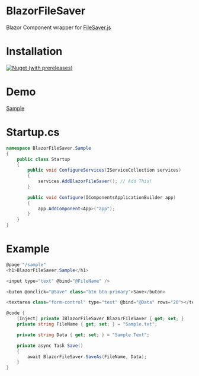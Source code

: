 # BlazorFileSaver

Blazor Component wrapper for [FileSaver.js](https://github.com/eligrey/FileSaver.js/)


# Installation
[![Nuget (with prereleases)](https://img.shields.io/nuget/vpre/BlazorFileSaver.svg)](https://www.nuget.org/packages/BlazorFileSaver)



# Demo
[Sample](https://blazorfilesaver.netlify.com)


# Startup.cs
```csharp
namespace BlazorFileSaver.Sample
{
    public class Startup
    {
        public void ConfigureServices(IServiceCollection services)
        {
            services.AddBlazorFileSaver(); // Add This!
        }

        public void Configure(IComponentsApplicationBuilder app)
        {
            app.AddComponent<App>("app");
        }
    }
}
```


# Example
```csharp
@page "/sample"
<h1>BlazorFileSaver.Sample</h1>

<input type="text" @bind="@FileName" />

<buton @onclick="@Save" class="btn btn-primary">Save</buton>

<textarea class="form-control" type="text" @bind="@Data" rows="20"></textarea>

@code {
    [Inject] private IBlazorFileSaver BlazorFileSaver { get; set; }
    private string FileName { get; set; } = "Sample.txt";

    private string Data { get; set; } = "Sample Text";

    private async Task Save()
    {
        await BlazorFileSaver.SaveAs(FileName, Data);
    }
}
```